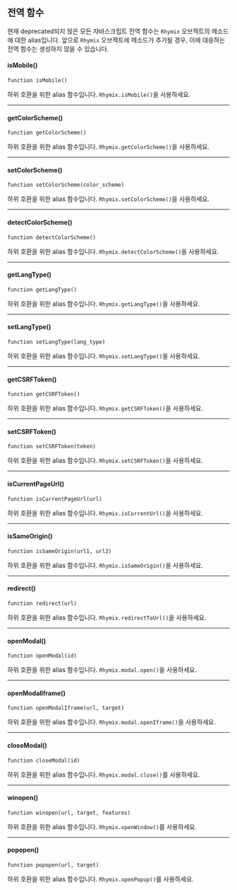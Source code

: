 전역 함수
---------

현재 deprecated되지 않은 모든 자바스크립트 전역 함수는 `Rhymix` 오브젝트의 메소드에 대한 alias입니다.
앞으로 `Rhymix` 오브젝트에 메소드가 추가될 경우, 이에 대응하는 전역 함수는 생성하지 않을 수 있습니다.

#### isMobile()

```
function isMobile()
```

하위 호환을 위한 alias 함수입니다. `Rhymix.isMobile()`을 사용하세요.

---

#### getColorScheme()

```
function getColorScheme()
```

하위 호환을 위한 alias 함수입니다. `Rhymix.getColorScheme()`을 사용하세요.

---

#### setColorScheme()

```
function setColorScheme(color_scheme)
```

하위 호환을 위한 alias 함수입니다. `Rhymix.setColorScheme()`을 사용하세요.

---

#### detectColorScheme()

```
function detectColorScheme()
```

하위 호환을 위한 alias 함수입니다. `Rhymix.detectColorScheme()`을 사용하세요.

---

#### getLangType()

```
function getLangType()
```

하위 호환을 위한 alias 함수입니다. `Rhymix.getLangType()`을 사용하세요.

---

#### setLangType()

```
function setLangType(lang_type)
```

하위 호환을 위한 alias 함수입니다. `Rhymix.setLangType()`을 사용하세요.

---

#### getCSRFToken()

```
function getCSRFToken()
```

하위 호환을 위한 alias 함수입니다. `Rhymix.getCSRFToken()`을 사용하세요.

---

#### setCSRFToken()

```
function setCSRFToken(token)
```

하위 호환을 위한 alias 함수입니다. `Rhymix.setCSRFToken()`을 사용하세요.

---

#### isCurrentPageUrl()

```
function isCurrentPageUrl(url)
```

하위 호환을 위한 alias 함수입니다. `Rhymix.isCurrentUrl()`을 사용하세요.

---

#### isSameOrigin()

```
function isSameOrigin(url1, url2)
```

하위 호환을 위한 alias 함수입니다. `Rhymix.isSameOrigin()`을 사용하세요.

---

#### redirect()

```
function redirect(url)
```

하위 호환을 위한 alias 함수입니다. `Rhymix.redirectToUrl()`을 사용하세요.

---

#### openModal()

```
function openModal(id)
```

하위 호환을 위한 alias 함수입니다. `Rhymix.modal.open()`을 사용하세요.

---

#### openModalIframe()

```
function openModalIframe(url, target)
```

하위 호환을 위한 alias 함수입니다. `Rhymix.modal.openIframe()`을 사용하세요.

---

#### closeModal()

```
function closeModal(id)
```

하위 호환을 위한 alias 함수입니다. `Rhymix.modal.close()`를 사용하세요.

---

#### winopen()

```
function winopen(url, target, features)
```

하위 호환을 위한 alias 함수입니다. `Rhymix.openWindow()`를 사용하세요.

---

#### popopen()

```
function popopen(url, target)
```

하위 호환을 위한 alias 함수입니다. `Rhymix.openPopup()`를 사용하세요.

